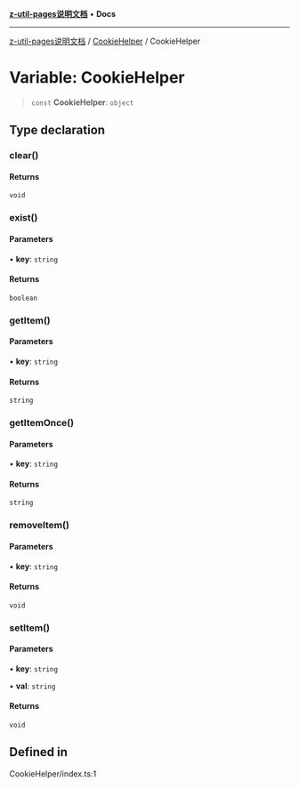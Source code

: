 [**z-util-pages说明文档**](../../README.md) • **Docs**

***

[z-util-pages说明文档](../../modules.md) / [CookieHelper](../README.md) / CookieHelper

# Variable: CookieHelper

> `const` **CookieHelper**: `object`

## Type declaration

### clear()

#### Returns

`void`

### exist()

#### Parameters

• **key**: `string`

#### Returns

`boolean`

### getItem()

#### Parameters

• **key**: `string`

#### Returns

`string`

### getItemOnce()

#### Parameters

• **key**: `string`

#### Returns

`string`

### removeItem()

#### Parameters

• **key**: `string`

#### Returns

`void`

### setItem()

#### Parameters

• **key**: `string`

• **val**: `string`

#### Returns

`void`

## Defined in

CookieHelper/index.ts:1
